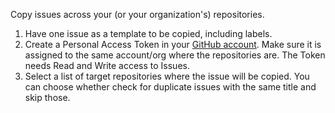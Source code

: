 Copy issues across your (or your organization's) repositories.

1. Have one issue as a template to be copied, including labels.
2. Create a Personal Access Token in your [GitHub account](https://github.com/settings/tokens?type=beta). Make sure it is assigned to the same account/org where the repositories are. The Token needs Read and Write access to Issues.
3. Select a list of target repositories where the issue will be copied. You can choose whether check for duplicate issues with the same title and skip those.